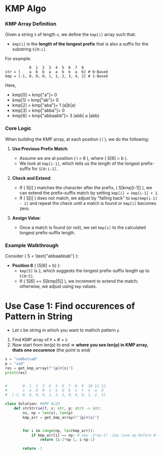 # KMP Algo

### KMP Array Definition
Given a string `S` of length `n`, we define the `kmp[i]` array such that:

- `kmp[i]` is the **length of the longest prefix** that is also a suffix for the substring `S[0:i]`.
  
For example:
```plaintext
           0  1  2  3  4  5  6  7  8
str = [    a  b  b  a  a  b  b  a  b] # 0-Based
kmp = [-1, 0, 0, 0, 1, 1, 2, 3, 4, 2] # 1-Based

```

Here, 
- kmp[0] = kmp["a"]= 0
- kmp[1] = kmp["ab"]= 0
- kmp[2] = kmp["aba"]= 1 (a|b|a)
- kmp[3] = kmp["abba"]= 0
- kmp[6] = kmp["abbaabb"]= 3 (abb| a |abb)


### Core Logic

When building the KMP array, at each position \( i \), we do the following:

1. **Use Previous Prefix Match**:
   - Assume we are at position \( i = 6 \), where \( S[6] = b \).
   - We look at `kmp[i-1]`, which tells us the length of the longest prefix-suffix for `S[0:i-1]`.

2. **Check and Extend**:
   - If \( S[i] \) matches the character after the prefix, \( S[kmp[i-1]] \), we can extend the prefix-suffix match by setting `kmp[i] = kmp[i-1] + 1`.
   - If \( S[i] \) does not match, we adjust by "falling back" to `kmp[kmp[i-1] - 1]` and repeat the check until a match is found or `kmp[i]` becomes zero.

3. **Assign Value**:
   - Once a match is found (or not), we set `kmp[i]` to the calculated longest prefix-suffix length.

### Example Walkthrough

Consider \( S = \text{"abbaabbab"} \):

- **Position 6** \( (S[6] = b) \):
  - `kmp[5]` is `2`, which suggests the longest prefix-suffix length up to `S[0:5]`.
  - If \( S[6] == S[kmp[5]] \), we increment to extend the match; otherwise, we adjust using `kmp` values.

# Use Case 1: Find occurences of Pattern in String
- Let `S` be string in which you want to mathch pattern `p`

1. Find KMP array of `P` + # + `S`
2. Now start from len(p) to end => **where you see len(p) in KMP array, thats one occurence** (the point is end)

```py
s = "sadbutsad"
p = "sad" 
res = get_kmp_array(f"{p}#{s}") 
print(res)


#       0  1  2  3  4  5  6  7  8  9  10 11 12
#       s  a  d  #  s  a  d  b  u  t  s  a  d
#  [-1, 0, 0, 0, 0, 1, 2, 3, 0, 0, 0, 1, 2, 3]

class Solution: #KMP ALGO
    def strStr(self, s: str, p: str) -> int:
        ns, np = len(s), len(p)
        kmp_arr = get_kmp_array(f"{p}#{s}")


        for i in range(np, len(kmp_arr)):
            if kmp_arr[i] == np: # why -2*np-1? -2np (one np before # + # + np till i)
                return (i-2*np-1, i-np-1)

        return -1

```
